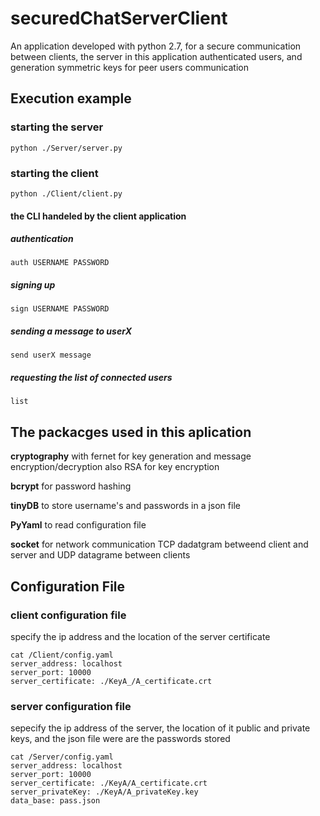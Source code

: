 # securedChatServerClient
An application developed with python 2.7, for a secure communication between clients, the server in this application authenticated users, and generation symmetric keys for peer users communication

## Execution example
### starting the server
    python ./Server/server.py 

### starting the client
    python ./Client/client.py 
#### the CLI handeled by the client application
##### authentication
    auth USERNAME PASSWORD
##### signing up
    sign USERNAME PASSWORD
##### sending a message to userX
    send userX message
##### requesting the list of connected users
    list

## The packacges used in this aplication 
**cryptography** with fernet for key generation and message encryption/decryption also RSA for key encryption

**bcrypt** for password hashing

**tinyDB** to store username's and passwords in a json file

**PyYaml** to read configuration file

**socket** for network communication TCP dadatgram betweend client and server and UDP datagrame between clients

## Configuration File 
### client configuration file 
specify the ip address and the location of the server certificate 

    cat /Client/config.yaml
    server_address: localhost
    server_port: 10000
    server_certificate: ./KeyA_/A_certificate.crt
    
### server configuration file
sepecify the ip address of the server, the location of it public and private keys, and the json file were are the passwords stored

    cat /Server/config.yaml
    server_address: localhost
    server_port: 10000
    server_certificate: ./KeyA/A_certificate.crt
    server_privateKey: ./KeyA/A_privateKey.key
    data_base: pass.json

